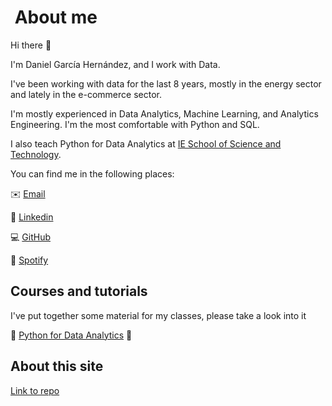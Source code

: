 #  About me

Hi there :wave:

I'm Daniel García Hernández, and I work with Data.

I've been working with data for the last 8 years, mostly in the energy sector and lately in the e-commerce sector.

I'm mostly experienced in Data Analytics, Machine Learning, and Analytics Engineering. I'm the most comfortable with Python and SQL.

I also teach Python for Data Analytics at [IE School of Science and Technology](https://www.ie.edu/school-science-technology/faculty/daniel-garcia-hernandez/).

You can find me in the following places:

:envelope: [Email](mailto:dgarhdez@gmail.com)

:necktie: [Linkedin](https://www.linkedin.com/in/dgarhdez/)

:computer: [GitHub](https://github.com/dgarhdez)

:musical_keyboard: [Spotify](https://open.spotify.com/user/dgarhdez?si=254c37467a164c42)

## Courses and tutorials

I've put together some material for my classes, please take a look into it

:snake: [Python for Data Analytics](/pda/pda_index.md) :snake:

## About this site

[Link to repo](https://github.com/dgarhdez/dgarhdez.github.io)
